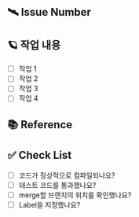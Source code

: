 ## 🛰️ Issue Number

## 🪐 작업 내용
- [ ] 작업 1
- [ ] 작업 2
- [ ] 작업 3
- [ ] 작업 4
## 📚 Reference

## ✅ Check List
- [ ] 코드가 정상적으로 컴파일되나요?
- [ ] 테스트 코드를 통과했나요?
- [ ] merge할 브랜치의 위치를 확인했나요?
- [ ] Label을 지정했나요?
